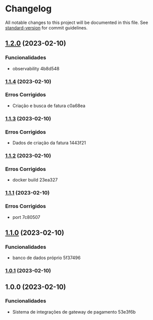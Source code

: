 # Changelog

All notable changes to this project will be documented in this file. See [standard-version](https://github.com/conventional-changelog/standard-version) for commit guidelines.

## [1.2.0](///compare/v1.1.4...v1.2.0) (2023-02-10)


### Funcionalidades

* observability 4b8d548

### [1.1.4](///compare/v1.1.3...v1.1.4) (2023-02-10)


### Erros Corrigidos

* Criação e busca de fatura c0a68ea

### [1.1.3](///compare/v1.1.2...v1.1.3) (2023-02-10)


### Erros Corrigidos

* Dados de criação da fatura 1443f21

### [1.1.2](///compare/v1.1.1...v1.1.2) (2023-02-10)


### Erros Corrigidos

* docker build 23ea327

### [1.1.1](///compare/v1.1.0...v1.1.1) (2023-02-10)


### Erros Corrigidos

* port 7c80507

## [1.1.0](///compare/v1.0.1...v1.1.0) (2023-02-10)


### Funcionalidades

* banco de dados próprio 5f37496

### [1.0.1](///compare/v1.0.0...v1.0.1) (2023-02-10)

## 1.0.0 (2023-02-10)


### Funcionalidades

* Sistema de integrações de gateway de pagamento 53e3f6b
